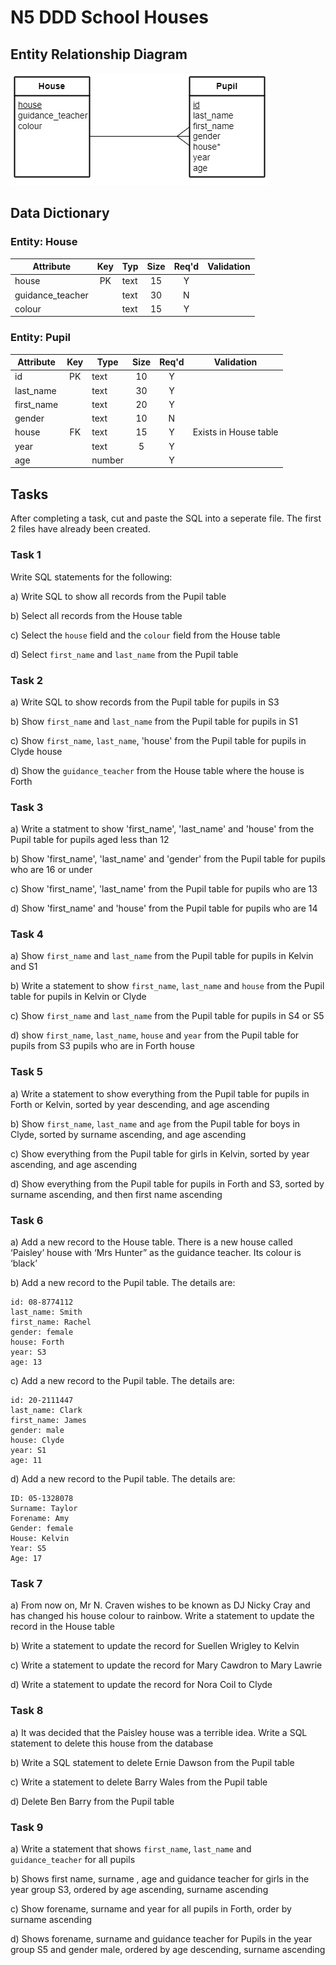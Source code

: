 # N5 DDD School Houses

## Entity Relationship Diagram

![ERD](assets/ERD.png "ERD")


## Data Dictionary

### Entity: House

| Attribute        | Key   | Typ  | Size  | Req'd | Validation |
| ---------        | :---: | ---- | :---: | :---: | ---------- |
| house            | PK    | text | 15    | Y     |            |
| guidance_teacher |       | text | 30    | N     |            |
| colour           |       | text | 15    | Y     |            |


### Entity: Pupil

| Attribute  | Key   | Type   | Size  | Req'd | Validation |
| ---------  | :---: | ----   | :---: | :---: | ---------- |
| id         | PK    | text   | 10    | Y     |            |
| last_name  |       | text   | 30    | Y     |            |
| first_name |       | text   | 20    | Y     |            |
| gender     |       | text   | 10    | N     |            |
| house      | FK    | text   | 15    | Y     | Exists in House table |
| year       |       | text   | 5     | Y     |            |
| age        |       | number |       | Y     |            |


## Tasks

After completing a task, cut and paste the SQL into a seperate file.  The first 2 files have already been created.

### Task 1

Write SQL statements for the following:

a)	Write SQL to show all records from the Pupil table

b)	Select all records from the House table

c)	Select the `house` field and the `colour` field from the House table

d)	Select `first_name` and `last_name` from the Pupil table


### Task 2

a)	Write SQL to show records from the Pupil table for pupils in S3

b)	Show `first_name` and `last_name` from the Pupil table for pupils in S1

c)	Show `first_name`, `last_name`, 'house' from the Pupil table for pupils in Clyde house

d)	Show the `guidance_teacher` from the House table where the house is Forth


### Task 3

a)	Write a statment to show 'first_name', 'last_name' and 'house' from the Pupil table for pupils aged less than 12

b)	Show 'first_name', 'last_name' and 'gender' from the Pupil table for pupils who are 16 or under

c)	Show 'first_name', 'last_name' from the Pupil table for pupils who are 13

d)	Show 'first_name' and 'house' from the Pupil table for pupils who are 14


### Task 4

a)	Show `first_name` and `last_name` from the Pupil table for pupils in Kelvin and S1

b)	Write a statement to show `first_name`, `last_name` and `house` from the Pupil table for pupils in Kelvin or Clyde

c)	Show `first_name` and `last_name` from the Pupil table for pupils in S4 or S5 

d)	show `first_name`, `last_name`, `house` and `year` from the Pupil table for pupils from S3 pupils who are in Forth house


### Task 5

a)	Write a statement to show everything from the Pupil table for pupils in Forth or Kelvin, sorted by year descending, and age ascending

b)	Show `first_name`, `last_name` and `age` from the Pupil table for boys in Clyde, sorted by surname ascending, and age ascending 

c)	Show everything from the Pupil table for girls in Kelvin, sorted by year ascending, and age ascending

d)	Show everything from the Pupil table for pupils in Forth and S3, sorted by surname ascending, and then first name ascending 


### Task 6

a)	Add a new record to the House table. There is a new house called ‘Paisley’ house with ‘Mrs Hunter” as the guidance teacher. Its colour is ‘black’

b)	Add a new record to the Pupil table.  The details are:

```
id: 08-8774112
last_name: Smith
first_name: Rachel
gender: female
house: Forth
year: S3
age: 13
```

c)	Add a new record to the Pupil table.  The details are:

```
id: 20-2111447
last_name: Clark
first_name: James
gender: male
house: Clyde
year: S1
age: 11
```

d)	Add a new record to the Pupil table.  The details are:

```
ID: 05-1328078
Surname: Taylor
Forename: Amy
Gender: female
House: Kelvin
Year: S5
Age: 17
```

### Task 7

a)	From now on, Mr N. Craven wishes to be known as DJ Nicky Cray and has changed his house colour to rainbow.  Write a statement to update the record in the House table

b)	Write a statement to update the record for Suellen Wrigley to Kelvin

c)	Write a statement to update the record for Mary Cawdron to Mary Lawrie

d)	Write a statement to update the record for Nora Coil to Clyde


### Task 8

a)	It was decided that the Paisley house was a terrible idea. Write a SQL statement to delete this house from the database

b)	Write a SQL statement to delete Ernie Dawson from the Pupil table

c)	Write a statement to delete Barry Wales from the Pupil table

d)	Delete Ben Barry from the Pupil table


### Task 9

a)	Write a statement that shows `first_name`, `last_name` and `guidance_teacher` for all pupils

b)	Shows first name, surname , age and guidance teacher for girls in the year group S3, ordered by age ascending, surname ascending

c)	Show forename, surname and year for all pupils in Forth, order by surname ascending

d)	Shows forename, surname and guidance teacher for Pupils in the year group S5 and gender male, ordered by age descending, surname ascending
